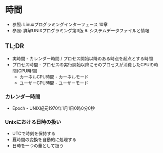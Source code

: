 # 時間
- 参照: Linuxプログラミングインターフェース 10章
- 参照: 詳解UNIXプログラミング第3版 6. システムデータファイルと情報

## TL;DR
- 実時間 - カレンダー時間 / プロセス開始以降のある時点を起点とする時間
- プロセス時間 - プロセスの実行開始以降にそのプロセスが消費したCPUの時間(CPU時間)
  - カーネルCPU時間 - カーネルモード
  - ユーザーCPU時間 - ユーザーモード

### カレンダー時間
- Epoch - UNIX紀元1970年1月1日0時0分0秒

### Unixにおける日時の扱い
- UTCで時刻を保持する
- 夏時間の変換を自動的に処理する
- 日時を一つの量として扱う
